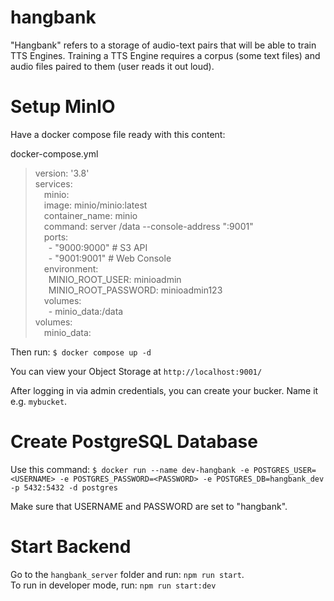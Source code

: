 # hangbank
"Hangbank" refers to a storage of audio-text pairs that will be able to train TTS Engines. Training a TTS Engine requires a corpus (some text files) and audio files paired to them (user reads it out loud).

# Setup MinIO
Have a docker compose file ready with this content:

docker-compose.yml
> version: '3.8' \
services: \
&ensp;&ensp;minio:\
&ensp;&ensp;image: minio/minio:latest\
&ensp;&ensp;container_name: minio\
&ensp;&ensp;command: server /data --console-address ":9001"\
&ensp;&ensp;ports:\
&ensp;&ensp;&ensp;- "9000:9000"   # S3 API\
&ensp;&ensp;&ensp;- "9001:9001"   # Web Console\
&ensp;&ensp;environment:\
&ensp;&ensp;&ensp;MINIO_ROOT_USER: minioadmin\
&ensp;&ensp;&ensp;MINIO_ROOT_PASSWORD: minioadmin123\
&ensp;&ensp;volumes:\
&ensp;&ensp;&ensp;- minio_data:/data \
volumes: \
&ensp;&ensp;minio_data:

Then run: 
`$ docker compose up -d`


You can view your Object Storage at `http://localhost:9001/`

After logging in via admin credentials, you can create your bucker. Name it e.g. `mybucket`.

# Create PostgreSQL Database
Use this command: `$ docker run --name dev-hangbank -e POSTGRES_USER=<USERNAME> -e POSTGRES_PASSWORD=<PASSWORD> -e POSTGRES_DB=hangbank_dev -p 5432:5432 -d postgres`

Make sure that USERNAME and PASSWORD are set to "hangbank".

# Start Backend
Go to the `hangbank_server` folder and run: `npm run start`. \
To run in developer mode, run: 
`npm run start:dev`
